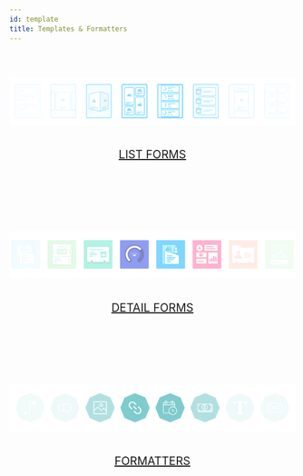 ```yaml
---
id: template
title: Templates & Formatters
---
```


<div style="text-align: center; margin-top: 20px; margin-bottom: 20px; height: 250px; width: 100%">
	<a class="button" href="../custom-listform-templates.html"><img style="vertical-align: middle;margin-top: 40px;margin-bottom: 20px" src="https://raw.githubusercontent.com/4d/4d-for-ios/release/docs/assets/en/template-formatters/buttonListFormTemplate.png"/><p style="font-size: 20px">LIST FORMS</p></a>
</div>

<div style="text-align: center; margin-top: 20px; margin-bottom: 20px; height: 250px; width: 100%">
	<a class="button" href="../custom-detailform-templates.html"><img style="vertical-align: middle;margin-top: 40px;margin-bottom: 20px" src="https://raw.githubusercontent.com/4d/4d-for-ios/release/docs/assets/en/template-formatters/buttonDetailFormTemplate.png"/><p style="font-size: 20px">DETAIL FORMS</p></a>
</div>

<div style="text-align: center; margin-top: 20px; margin-bottom: 20px; height: 250px; width: 100%">
	<a class="button" href="../custom-data-formatters.html"><img style="vertical-align: middle;margin-top: 40px;margin-bottom: 20px" src="https://raw.githubusercontent.com/4d/4d-for-ios/release/docs/assets/en/template-formatters/buttonFormatters.png"/><p style="font-size: 20px">FORMATTERS</p></a>
</div>

